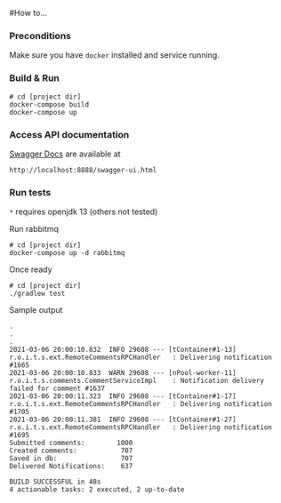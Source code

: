 #How to...

### Preconditions
Make sure you have `docker` installed and service running.

### Build & Run

    # cd [project dir]
    docker-compose build
    docker-compose up

### Access API documentation

[Swagger Docs](http://localhost:8888/swagger-ui.html#/) are available at 
    
    http://localhost:8888/swagger-ui.html

### Run tests

 `*` requires openjdk 13 (others not tested)
 
Run rabbitmq

    # cd [project dir]
    docker-compose up -d rabbitmq 

Once ready

    # cd [project dir]
    ./gradlew test

Sample output

    .
    .
    .
    2021-03-06 20:00:10.832  INFO 29608 --- [tContainer#1-13] r.o.i.t.s.ext.RemoteCommentsRPCHandler   : Delivering notification #1665
    2021-03-06 20:00:10.833  WARN 29608 --- [nPool-worker-11] r.o.i.t.s.comments.CommentServiceImpl    : Notification delivery failed for comment #1637
    2021-03-06 20:00:11.323  INFO 29608 --- [tContainer#1-17] r.o.i.t.s.ext.RemoteCommentsRPCHandler   : Delivering notification #1705
    2021-03-06 20:00:11.381  INFO 29608 --- [tContainer#1-27] r.o.i.t.s.ext.RemoteCommentsRPCHandler   : Delivering notification #1695
    Submitted comments:        1000
    Created comments:           707
    Saved in db:                707
    Delivered Notifications:    637

    BUILD SUCCESSFUL in 48s
    4 actionable tasks: 2 executed, 2 up-to-date
